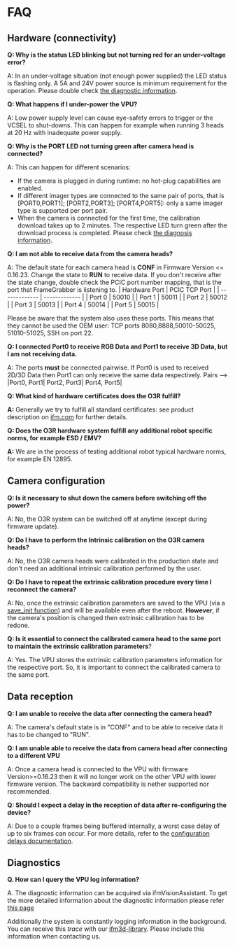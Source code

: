 # FAQ

## Hardware (connectivity)
**Q: Why is the status LED blinking but not turning red for an under-voltage error?**

A: In an under-voltage situation (not enough power supplied) the LED status is flashing only. A 5A and 24V power source is minimum requirement for the operation. Please double check [the diagnostic information](../SoftwareInterfaces/ifmDiagnostic/index_diagnostic.md).

**Q: What happens if I under-power the VPU?**

A: Low power supply level can cause eye-safety errors to trigger or the VCSEL to shut-downs. This can happen for example when running 3 heads at 20 Hz with inadequate power supply.

**Q: Why is the PORT LED not turning green after camera head is connected?**

A: This can happen for different scenarios:
- If the camera is plugged in during runtime: no hot-plug capabilities are enabled.
- If different imager types are connected to the same pair of ports, that is [PORT0,PORT1]; [PORT2,PORT3]; [PORT4,PORT5]: only a same imager type is supported per port pair.
- When the camera is connected for the first time, the calibration download takes up to 2 minutes. The respective LED turn green after the download process is completed.
Please check [the diagnosis information](../SoftwareInterfaces/ifmDiagnostic/index_diagnostic.md).

**Q: I am not able to receive data from the camera heads?**

A: The default state for each camera head is **CONF** in Firmware Version <= 0.16.23. Change the state to **RUN** to receive data.
If you don't receive after the state change,  double check the PCIC port number mapping, that is the port that FrameGrabber is listening to.
| Hardware Port | PCIC TCP Port |
| ------------- | ------------- |
| Port 0        | 50010         |
| Port 1        | 50011         |
| Port 2        | 50012         |
| Port 3        | 50013         |
| Port 4        | 50014         |
| Port 5        | 50015         |

Please be aware that the system also uses these ports. This means that they cannot be used the OEM user: TCP ports 8080,8888,50010-50025, 51010-51025, SSH on port 22.

**Q: I connected Port0 to receive RGB Data and Port1 to receive 3D Data, but I am not receiving data.**

A: The ports **must** be connected pairwise. If Port0 is used to received 2D/3D Data then Port1 can only receive the same data respectively. Pairs --> |Port0, Port1| Port2, Port3| Port4, Port5|


**Q: What kind of hardware certificates does the O3R fulfill?**

**A:** Generally we try to fulfill all standard certificates: see product description on [ifm.com](https://www.ifm.com/us/en/product/OVP800?tab=documents) for further details.

**Q: Does the O3R hardware system fulfill any additional robot specific norms, for example ESD / EMV?**

**A:** We are in the process of testing additional robot typical hardware norms, for example EN 12895.


## Camera configuration
**Q: Is it necessary to shut down the camera before switching off the power?**

A: No, the O3R system can be switched off at anytime (except during firmware update).

**Q: Do I have to perform the Intrinsic calibration on the O3R camera heads?**

A: No, the O3R camera heads were calibrated in the production state and don't need an additional intrinsic calibration performed by the user.

**Q: Do I have to repeat the extrinsic calibration procedure every time I reconnect the camera?**

A: No, once the extrinsic calibration parameters are saved to the VPU (via a [save_init function](https://api.ifm3d.com/stable/_autosummary/ifm3dpy.device.O3R.html#ifm3dpy.device.O3R.save_init)) and will be available even after the reboot. **However**, if the camera's position is changed then extrinsic calibration has to be redone.

**Q: Is it essential to connect the calibrated camera head to the same port to maintain the extrinsic calibration parameters**?

A: Yes. The VPU stores the extrinsic calibration parameters information for the respective port. So, it is important to connect the calibrated camera to the same port.

## Data reception

**Q: I am unable to receive the data after connecting the camera head?**

A: The camera's default state is in "CONF" and to be able to receive data it has to be changed to "RUN".

**Q: I am unable able to receive the data from camera head after connecting to a different VPU**

A: Once a camera head is connected to the VPU with firmware Version>=0.16.23 then it will no longer work on the other VPU with lower firmware version. The backward compatibility is nether supported nor recommended.

**Q: Should I expect a delay in the reception of data after re-configuring the device?**

A: Due to a couple frames being buffered internally, a worst case delay of up to six frames can occur. For more details, refer to the [configuration delays documentation](../Technology/configuration.md#configuration-delays).

## Diagnostics

**Q. How can I query the VPU log information?**

A. The diagnostic information can be acquired via ifmVisionAssistant. To get the more detailed information about the diagnostic information please refer [this page](../SoftwareInterfaces/ifmDiagnostic/index_diagnostic.md)

Additionally the system is constantly logging information in the background. You can receive this *trace* with our [ifm3d-library](https://ifm.github.io/ifm3d-docs/html/cli_link.html#ifm3d-command-line-tool). Please include this information when contacting us.
